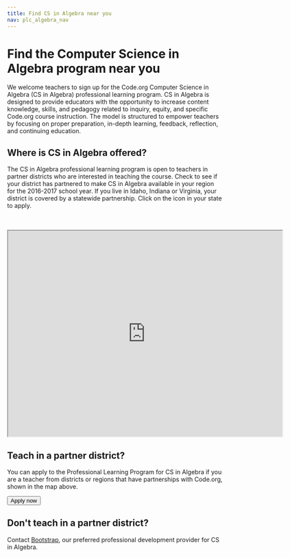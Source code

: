 ```yaml
---
title: Find CS in Algebra near you
nav: plc_algebra_nav
---
```

# Find the Computer Science in Algebra program near you
We welcome teachers to sign up for the Code.org Computer Science in Algebra (CS in Algebra) professional learning program. CS in Algebra is designed to provide educators with the opportunity to increase content knowledge, skills, and pedagogy related to inquiry, equity, and specific Code.org course instruction. The model is structured to empower teachers by focusing on proper preparation, in-depth learning, feedback, reflection, and continuing education.

## Where is CS in Algebra offered?

The CS in Algebra professional learning program is open to teachers in partner districts who are interested in teaching the course. Check to see if your district has partnered to make CS in Algebra available in your region for the 2016-2017 school year. If you live in Idaho, Indiana or Virginia, your district is covered by a statewide partnership. Click on the icon in your state to apply.



<br/> 
<br/>
<iframe src="https://www.google.com/maps/d/u/0/embed?mid=z3jxShb6X1IM.kOpI42i2SQZo" width="640" height="480"></iframe>

## Teach in a partner district?

You can apply to the Professional Learning Program for CS in Algebra if you are a teacher from districts or regions that have partnerships with Code.org, shown in the map above.

[<button>Apply now</button>](/educate/professional-learning/cs-in-algebra-application)

## Don't teach in a partner district?
Contact [Bootstrap](http://www.bootstrapworld.org), our preferred professional development provider for CS in Algebra. 

